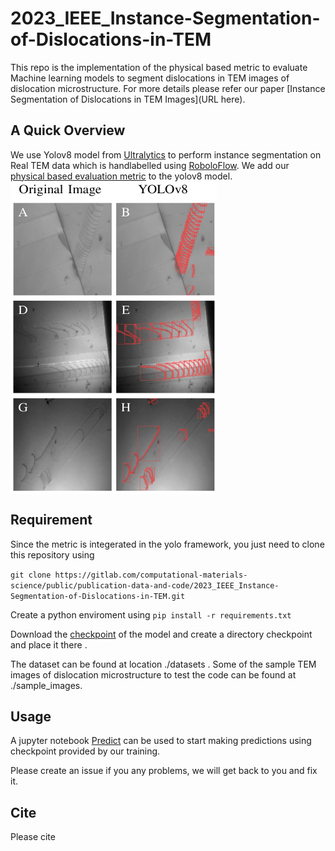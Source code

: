 # 2023_IEEE_Instance-Segmentation-of-Dislocations-in-TEM

This repo is the implementation of the physical based metric to evaluate Machine learning models to segment dislocations in TEM images of dislocation microstructure. For more details please refer our paper [Instance Segmentation of Dislocations in TEM Images](URL here). 

## A Quick Overview 
We use Yolov8 model from [Ultralytics](https://github.com/ultralytics/ultralytics) to perform instance segmentation on Real TEM data which is handlabelled using [RoboloFlow](https://roboflow.com/). We add our [physical based evaluation metric](./ultralytics/ultralytics/yolo/v8/segment/loss.py) to the yolov8 model.  
<img width="330" height="500" align="center" src="imgs/Result.png">


## Requirement
Since the metric is integerated in the yolo framework, you just need to clone this repository using 

``git clone https://gitlab.com/computational-materials-science/public/publication-data-and-code/2023_IEEE_Instance-Segmentation-of-Dislocations-in-TEM.git``

Create a python enviroment using 
``pip install -r requirements.txt``

Download the [checkpoint](https://drive.google.com/file/d/1ABDDwBTycn-z8JIRTqfRIQlycoHlMQNc) of the model and create a directory checkpoint and place it there . 

The dataset can be found at location ./datasets . Some of the sample TEM images of dislocation microstructure to test the code can be found at ./sample_images. 

## Usage 
A jupyter notebook [Predict](./Jupyternotebook/Predict.ipynb) can be  used to start making predictions using checkpoint provided by our training.  


Please create an issue if you any problems, we will get back to you and fix it. 
## Cite
Please cite 
